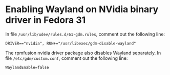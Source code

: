 Enabling Wayland on NVidia binary driver in Fedora 31
=====================================================

In file `/usr/lib/udev/rules.d/61-gdm.rules`, comment out the following line:

```
DRIVER=="nvidia", RUN+="/usr/libexec/gdm-disable-wayland"
```

The rpmfusion nvidia driver package also disables Wayland separately. In file
`/etc/gdm/custom.conf`, comment out the following line:

```
WaylandEnable=false
```
